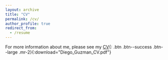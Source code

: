 ```yaml
---
layout: archive
title: "CV"
permalink: /cv/
author_profile: true
redirect_from:
  - /resume
---
```


For more information about me, please see my [CV](Diego_Guzman_CV.pdf){: .btn .btn--success .btn--large .mr-2}{:download="Diego_Guzman_CV.pdf"}




